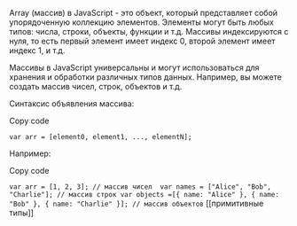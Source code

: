Array (массив) в JavaScript - это объект, который представляет собой упорядоченную коллекцию элементов. Элементы могут быть любых типов: числа, строки, объекты, функции и т.д. Массивы индексируются с нуля, то есть первый элемент имеет индекс 0, второй элемент имеет индекс 1, и т.д.

Массивы в JavaScript универсальны и могут использоваться для хранения и обработки различных типов данных. Например, вы можете создать массив чисел, строк, объектов и т.д.

Синтаксис объявления массива:

Copy code

`var arr = [element0, element1, ..., elementN];`

Например:

Copy code

`var arr = [1, 2, 3]; // массив чисел 
var names = ["Alice", "Bob", "Charlie"]; // массив строк
var objects =[{ name: "Alice" }, { name: "Bob" }, { name: "Charlie" }]; // массив объектов`
[[примитивные типы]]

